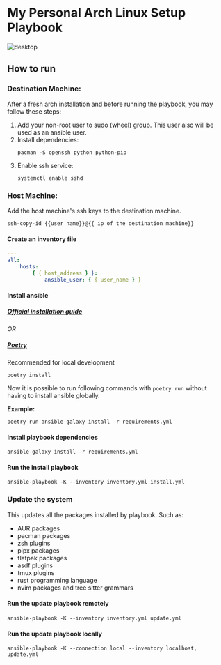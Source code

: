# My Personal Arch Linux Setup Playbook

![desktop](https://user-images.githubusercontent.com/15658403/184225285-cebcbfde-e5f2-427d-a71a-8a817a4b2c2e.png)

## How to run

### Destination Machine:

After a fresh arch installation and before running the playbook, you may follow these steps:

1. Add your non-root user to sudo (wheel) group. This user also will be used as an ansible user.
2. Install dependencies:
    ```shell
    pacman -S openssh python python-pip
    ```
3. Enable ssh service:
    ```shell
    systemctl enable sshd
    ```

### Host Machine:

Add the host machine's ssh keys to the destination machine.

```shell
ssh-copy-id {{user name}}@{{ ip of the destination machine}}

```

#### Create an inventory file

```yml
---
all:
    hosts:
        { { host_address } }:
            ansible_user: { { user_name } }
```

#### Install ansible

##### [Official installation guide](https://docs.ansible.com/ansible/latest/installation_guide/intro_installation.html)

_OR_

##### [Poetry](https://python-poetry.org/)

Recommended for local development

```shell
poetry install
```

Now it is possible to run following commands with `poetry run` without having to install ansible globally.

**Example:**

```shell
poetry run ansible-galaxy install -r requirements.yml
```

#### Install playbook dependencies

```shell
ansible-galaxy install -r requirements.yml
```

#### Run the install playbook

```shell
ansible-playbook -K --inventory inventory.yml install.yml
```

### Update the system

This updates all the packages installed by playbook. Such as:

-   AUR packages
-   pacman packages
-   zsh plugins
-   pipx packages
-   flatpak packages
-   asdf plugins
-   tmux plugins
-   rust programming language
-   nvim packages and tree sitter grammars

#### Run the update playbook remotely

```shell
ansible-playbook -K --inventory inventory.yml update.yml
```

#### Run the update playbook locally

```shell
ansible-playbook -K --connection local --inventory localhost, update.yml
```
